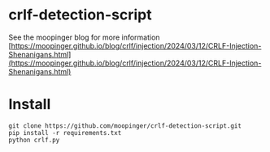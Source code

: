 # crlf-detection-script
See the moopinger blog for more information [https://moopinger.github.io/blog/crlf/injection/2024/03/12/CRLF-Injection-Shenanigans.html](https://moopinger.github.io/blog/crlf/injection/2024/03/12/CRLF-Injection-Shenanigans.html)

# Install

```
git clone https://github.com/moopinger/crlf-detection-script.git
pip install -r requirements.txt
python crlf.py
```
